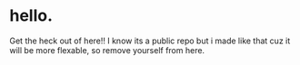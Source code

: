 # hello.

Get the heck out of here!!
I know its a public repo but i made like that cuz it will be more flexable,
so remove yourself from here.

